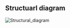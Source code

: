 ## Structuarl diagram ##
![Structural_diagram](https://user-images.githubusercontent.com/36762668/125630631-144a8cdd-5419-403d-8b38-3f0559ac7eb0.PNG)

